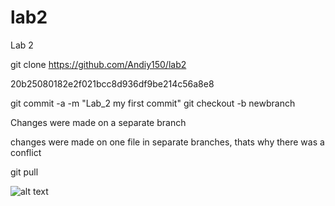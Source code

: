 # lab2
Lab 2

git clone https://github.com/Andiy150/lab2

20b25080182e2f021bcc8d936df9be214c56a8e8

git commit -a -m "Lab_2 my first commit"
git checkout -b newbranch

Changes were made on a separate branch

changes were made on one file in separate branches, thats why there was a conflict

git pull

![alt text](/download.jpg)